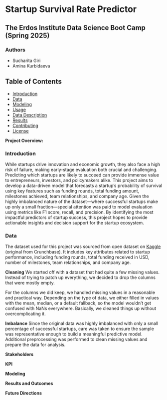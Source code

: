 # Startup Survival Rate Predictor 
## The Erdos Institute Data Science Boot Camp (Spring 2025)
### Authors
  - Sucharita Giri   
  - Amina Kurbidaeva

## Table of Contents
- [Introduction](#introduction)
- [Data](#data)
- [Modeling](#modeling)
- [Usage](#usage)
- [Data Description](#data-description)
- [Results](#results)
- [Contributing](#contributing)
- [License](#license)

**Project Overview:**  

### Introduction

While startups drive innovation and economic growth, they also face a high risk of failure, making early-stage evaluation both crucial and challenging. Predicting which startups are likely to succeed can provide immense value to entrepreneurs, investors, and policymakers alike. This project aims to develop a data-driven model that forecasts a startup’s probability of survival using key features such as funding rounds, total funding amount, milestones achieved, team relationships, and company age. Given the highly imbalanced nature of the dataset—where successful startups make up only a small fraction—special attention was paid to model evaluation using metrics like F1 score, recall, and precision. By identifying the most impactful predictors of startup success, this project hopes to provide actionable insights and decision support for the startup ecosystem.

### Data

The dataset used for this project was sourced from open dataset on [Kaggle](https://www.kaggle.com/datasets/amirataha/startups/data) (original from Crunchbase). It includes key attributes related to startup performance, including funding rounds, total funding received in USD, number of milestones, team relationships, and company age. 

**Cleaning**
We started off with a dataset that had quite a few missing values. Instead of trying to patch up everything, we decided to drop the columns that were mostly empty.

For the columns we did keep, we handled missing values in a reasonable and practical way. Depending on the type of data, we either filled in values with the mean, median, or a default fallback, so the model wouldn’t get confused with NaNs everywhere. Basically, we cleaned things up without overcomplicating it.

**Imbalance**
Since the original data was highly imbalanced with only a small percentage of successful startups, care was taken to ensure the sample was representative enough to build a meaningful predictive model. Additional preprocessing was performed to clean missing values and prepare the data for analysis.

**Stakeholders**  

**KPI** 

**Modeling**  

**Results and Outcomes**  

**Future Directions**  
